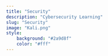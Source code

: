 ```yaml
---
title: "Security"
description: "Cybersecurity Learning"
slug: "Security"
image: "Kali.png"
style:
    background: "#2a9d8f"
    color: "#fff"
---
```


